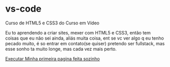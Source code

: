 # vs-code
 Curso de HTML5 e CSS3 do Curso em Vídeo

 Eu to aprendendo a criar sites, mexer com HTML5 e CSS3, então tem coisas que eu não sei ainda, aliás muita coisa, ent se vc ver algo q eu tenho pecado muito, é so entrar em contato(se quiser) pretendo ser fullstack, mas esse sonho ta muito longe, mas cada vez mais perto.

<a href="https://matheushbn18.github.io/vs-code/d10(fznd-sozinho)">Executar Minha primeira pagina feita sozinho
